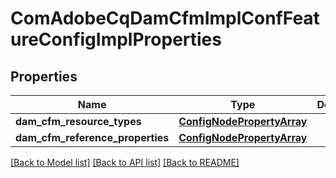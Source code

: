 # ComAdobeCqDamCfmImplConfFeatureConfigImplProperties

## Properties
Name | Type | Description | Notes
------------ | ------------- | ------------- | -------------
**dam_cfm_resource_types** | [**ConfigNodePropertyArray**](ConfigNodePropertyArray.md) |  | [optional] 
**dam_cfm_reference_properties** | [**ConfigNodePropertyArray**](ConfigNodePropertyArray.md) |  | [optional] 

[[Back to Model list]](../README.md#documentation-for-models) [[Back to API list]](../README.md#documentation-for-api-endpoints) [[Back to README]](../README.md)


